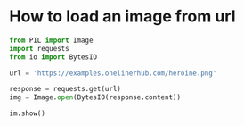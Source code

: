 # How to load an image from url

```python
from PIL import Image
import requests
from io import BytesIO

url = 'https://examples.onelinerhub.com/heroine.png'

response = requests.get(url)
img = Image.open(BytesIO(response.content))

im.show()
```



